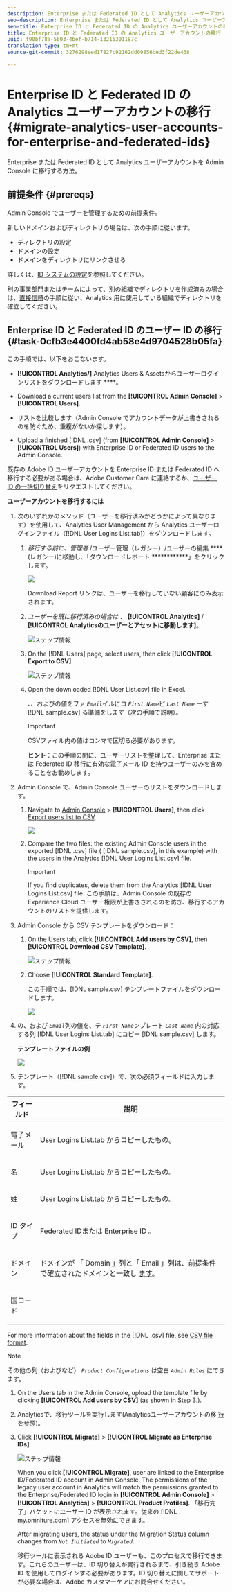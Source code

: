 ```yaml
---
description: Enterprise または Federated ID として Analytics ユーザーアカウントを Admin Console に移行する方法。
seo-description: Enterprise または Federated ID として Analytics ユーザーアカウントを Admin Console に移行する方法。
seo-title: Enterprise ID と Federated ID の Analytics ユーザーアカウントの移行
title: Enterprise ID と Federated ID の Analytics ユーザーアカウントの移行
uuid: f90bf78a-5603-4bef-b714-13215301187c
translation-type: tm+mt
source-git-commit: 3276298eed17827c92162dd09856bed3f22de468

---
```



# Enterprise ID と Federated ID の Analytics ユーザーアカウントの移行{#migrate-analytics-user-accounts-for-enterprise-and-federated-ids}

Enterprise または Federated ID として Analytics ユーザーアカウントを Admin Console に移行する方法。

## 前提条件 {#prereqs}

Admin Console でユーザーを管理するための前提条件。

新しいドメインおよびディレクトリの場合は、次の手順に従います。

* ディレクトリの設定
* ドメインの設定
* ドメインをディレクトリにリンクさせる

詳しくは、[ID システムの設定](https://helpx.adobe.com/enterprise/using/set-up-identity.html)を参照してください。

別の事業部門またはチームによって、別の組織でディレクトリを作成済みの場合は、[直接信頼](https://helpx.adobe.com/enterprise/using/set-up-identity.html#Directorytrusting)の手順に従い、Analytics 用に使用している組織でディレクトリを確立してください。

## Enterprise ID と Federated ID のユーザー ID の移行 {#task-0cfb3e4400fd4ab58e4d9704528b05fa}

この手順では、以下をおこないます。

* **[!UICONTROL Analytics/]** Analytics Users &amp; Assetsからユーザーログインリストをダウンロードします ****。

* Download a current users list from the **[!UICONTROL Admin Console]** &gt; **[!UICONTROL Users]**.

* リストを比較します（Admin Console でアカウントデータが上書きされるのを防ぐため、重複がないか探します）。
* Upload a finished [!DNL .csv] (from **[!UICONTROL Admin Console]** &gt; **[!UICONTROL Users]**) with Enterprise ID or Federated ID users to the Admin Console.

既存の Adobe ID ユーザーアカウントを Enterprise ID または Federated ID へ移行する必要がある場合は、Adobe Customer Care に連絡するか、[ユーザー ID の一括切り替え](https://helpx.adobe.com/enterprise/using/bulk-operations.html)をリクエストしてください。

**ユーザーアカウントを移行するには**

1. 次のいずれかのメソッド（ユーザーを移行済みかどうかによって異なります）を使用して、Analytics User Management から Analytics ユーザーログインファイル（[!DNL User Logins List.tab]）をダウンロードします。
   1. *移行する前に、管理者* /ユーザー管理（レガシー）/ユーザーの編集 **** (レガシー)に移動し、「ダウンロードレポート ************」をクリックします。

      ![](assets/download-report.png)

      Download Report リンクは、ユーザーを移行していない顧客にのみ表示されます。

   1. *ユーザーを既に移行済みの場合は* 、 **[!UICONTROL Analytics]** / **[!UICONTROL Analyticsのユーザーとアセットに移動します]**。

      ![ステップ情報](assets/admin-analytics-users-assets.png)

   1. On the [!DNL Users] page, select users, then click **[!UICONTROL Export to CSV]**.

      ![ステップ情報](assets/export-csv-migrate.png)

   1. Open the downloaded [!DNL User List.csv] file in Excel.

      、、およびの値をファ *`Email`*&#x200B;イルにコ *`First Name`*&#x200B;ピ *`Last Name`* ーす [!DNL sample.csv] る準備をします（次の手順で説明）。

      >[!IMPORTANT]
      >
      >CSVファイル内の値はコンマで区切る必要があります。

      **ヒント**：この手順の間に、ユーザーリストを整理して、Enterprise または Federated ID 移行に有効な電子メール ID を持つユーザーのみを含めることをお勧めします。

1. Admin Console で、Admin Console ユーザーのリストをダウンロードします。

   1. Navigate to [Admin Console](http://adminconsole.adobe.html/#) &gt; **[!UICONTROL Users]**, then click [Export users list to CSV](https://helpx.adobe.com/enterprise/using/users.html).

      ![](assets/export-csv.png)

   1. Compare the two files: the existing Admin Console users in the exported [!DNL .csv] file ( [!DNL sample.csv], in this example) with the users in the Analytics [!DNL User Logins List.csv] file.

      >[!IMPORTANT]
      >
      >If you find duplicates, delete them from the Analytics [!DNL User Logins List.csv] file. この手順は、Admin Console の既存の Experience Cloud ユーザー権限が上書きされるのを防ぎ、移行するアカウントのリストを提供します。

1. Admin Console から CSV テンプレートをダウンロード：
   1. On the Users tab, click **[!UICONTROL Add users by CSV]**, then **[!UICONTROL Download CSV Template]**.

      ![ステップ情報](assets/add-users-csv.png)

   1. Choose **[!UICONTROL Standard Template]**.

      この手順では、[!DNL sample.csv] テンプレートファイルをダウンロードします。

      ![](assets/download-csv-template.png)

1. の、および *`Email`*&#x200B;列の値を、テ *`First Name`*&#x200B;ンプレート *`Last Name`* 内の対応する列 [!DNL User Logins List.tab] にコピー [!DNL sample.csv] します。

   **テンプレートファイルの例**

   ![](assets/sample.png)

1. テンプレート（[!DNL sample.csv]）で、次の必須フィールドに入力します。

<table id="table_1B5EEFDB5BD8436EB760BE5FFAB1CF02"> 
 <thead> 
  <tr> 
   <th colname="col1" class="entry"> フィールド </th> 
   <th colname="col2" class="entry"> 説明 </th> 
  </tr>
 </thead>
 <tbody> 
  <tr> 
   <td colname="col1"> <p>電子メール </p> </td> 
   <td colname="col2"> <p><span class="filepath">User Logins List.tab</span> からコピーしたもの。 </p> </td> 
  </tr> 
  <tr> 
   <td colname="col1"> <p>名 </p> </td> 
   <td colname="col2"> <p><span class="filepath">User Logins List.tab</span> からコピーしたもの。 </p> </td> 
  </tr> 
  <tr> 
   <td colname="col1"> <p>姓 </p> </td> 
   <td colname="col2"> <p><span class="filepath">User Logins List.tab</span> からコピーしたもの。 </p> </td> 
  </tr> 
  <tr> 
   <td colname="col1"> <p>ID タイプ </p> </td> 
   <td colname="col2"> <p><span class="term"> Federated IDまたは</span> Enterprise ID <span class="term"></span>。 </p> </td> 
  </tr> 
  <tr> 
   <td colname="col1"> <p>ドメイン </p> </td> 
   <td colname="col2"> <p>ドメインが 「 <span class="term"> Domain</span> 」列と「 <span class="term"> Email</span> 」列は、前提条件で確立されたドメインと一致し <a href="/help/admin/user-management2/user-migration/c-migration-tool/migrate-enterprise.md#prereqs" format="dita" scope="local"> ます</a>。 </p> </td> 
  </tr> 
  <tr> 
   <td colname="col1"> <p>国コード </p> </td> 
   <td colname="col2"> </td> 
  </tr> 
 </tbody> 
</table>

For more information about the fields in the [!DNL .csv] file, see [CSV file format](https://helpx.adobe.com/enterprise/using/users.html).

>[!NOTE]
>
>その他の列（およびなど） *`Product Configurations`* は空白 *`Admin Roles`* にできます。

1. On the Users tab in the Admin Console, upload the template file by clicking **[!UICONTROL Add users by CSV]** (as shown in Step 3.).
1. Analyticsで、移行ツールを実行します(Analyticsユーザーアカウントの移 [行を参照](/help/admin/user-management2/user-migration/c-migration-tool/t-migrate-users.md))。
1. Click **[!UICONTROL Migrate]** &gt; **[!UICONTROL Migrate as Enterprise IDs]**.

   ![ステップ情報](assets/migrate-as-enterprise.png)

   When you click **[!UICONTROL Migrate]**, user are linked to the Enterprise ID/Federated ID account in Admin Console. The permissions of the legacy user account in Analytics will match the permissions granted to the Enterprise/Federated ID login in **[!UICONTROL Admin Console]** &gt; **[!UICONTROL Analytics]** &gt; **[!UICONTROL Product Profiles]**. 「移行完了」バケットにユーザー ID が表示されます。従来の [!DNL my.omniture.com] アクセスを無効にできます。

   After migrating users, the status under the Migration Status column changes from *`Not Initiated`* to *`Migrated`*.

   移行ツールに表示される Adobe ID ユーザーも、このプロセスで移行できます。これらのユーザーは、ID 切り替えが実行されるまで、引き続き Adobe ID を使用してログインする必要があります。ID 切り替えに関してサポートが必要な場合は、Adobe カスタマーケアにお問合せください。
